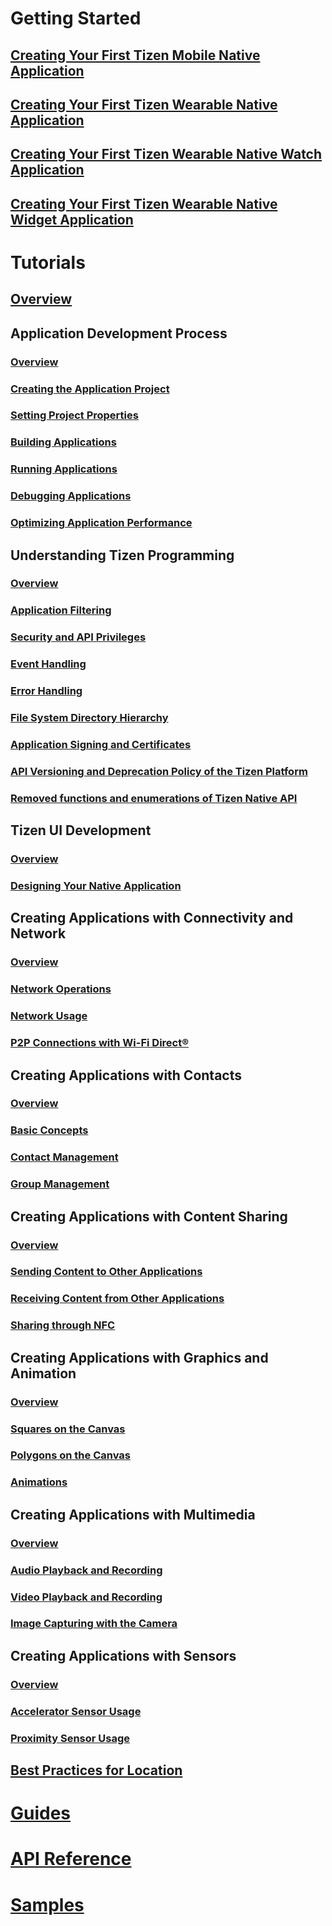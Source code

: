 # Getting Started
## [Creating Your First Tizen Mobile Native Application](/application/native/getting-started/mobile/first-app.md)
## [Creating Your First Tizen Wearable Native Application](/application/native/getting-started/wearable/first-app.md)
## [Creating Your First Tizen Wearable Native Watch Application](/application/native/getting-started/wearable-watch/first-app-watch.md)
## [Creating Your First Tizen Wearable Native Widget Application](/application/native/getting-started/wearable-widget/first-app-widget.md)

# Tutorials
## [Overview](/application/native/tutorials/overview.md)

## Application Development Process
### [Overview](/application/native/tutorials/process/app-dev-process.md)
### [Creating the Application Project](/application/native/tutorials/process/creating-app-project.md)
### [Setting Project Properties](/application/native/tutorials/process/setting-properties.md)
### [Building Applications](/application/native/tutorials/process/building-app.md)
### [Running Applications](/application/native/tutorials/process/running-app.md)
### [Debugging Applications](/application/native/tutorials/process/debugging-app.md)
### [Optimizing Application Performance](/application/native/tutorials/process/performance.md)

## Understanding Tizen Programming
### [Overview](/application/native/tutorials/details/details.md)
### [Application Filtering](/application/native/tutorials/details/app-filtering.md)
### [Security and API Privileges](/application/native/tutorials/details/sec-privileges.md)
### [Event Handling](/application/native/tutorials/details/event-handling.md)
### [Error Handling](/application/native/tutorials/details/error-handling.md)
### [File System Directory Hierarchy](/application/native/tutorials/details/io-overview.md)
### [Application Signing and Certificates](/application/native/tutorials/details/sign-certificate.md)
### [API Versioning and Deprecation Policy of the Tizen Platform](/application/native/tutorials/details/deprecation-policy.md)
### [Removed functions and enumerations of Tizen Native API](/application/native/tutorials/details/native-removed-history.md)

## Tizen UI Development
### [Overview](/application/native/tutorials/ui-builder/ui-builder-overview.md)
### [Designing Your Native Application](/application/native/tutorials/ui-builder/ui-builder-app-design.md)

## Creating Applications with Connectivity and Network
### [Overview](/application/native/tutorials/feature/app-connectivity.md)
### [Network Operations](/application/native/tutorials/feature/app-connectivity-operation.md)
### [Network Usage](/application/native/tutorials/feature/app-connectivity-usage.md)
### [P2P Connections with Wi-Fi Direct&reg;](/application/native/tutorials/feature/app-connectivity-p2p.md)

## Creating Applications with Contacts
### [Overview](/application/native/tutorials/feature/app-contacts.md)
### [Basic Concepts](/application/native/tutorials/feature/app-contacts-basic.md)
### [Contact Management](/application/native/tutorials/feature/app-contacts-management.md)
### [Group Management](/application/native/tutorials/feature/app-contacts-group.md)

## Creating Applications with Content Sharing
### [Overview](/application/native/tutorials/feature/app-contentshare.md)
### [Sending Content to Other Applications](/application/native/tutorials/feature/app-contentshare-send.md)
### [Receiving Content from Other Applications](/application/native/tutorials/feature/app-contentshare-receive.md)
### [Sharing through NFC](/application/native/tutorials/feature/app-contentshare-nfc.md)

## Creating Applications with Graphics and Animation
### [Overview](/application/native/tutorials/feature/app-graphics.md)
### [Squares on the Canvas](/application/native/tutorials/feature/app-graphics-square.md)
### [Polygons on the Canvas](/application/native/tutorials/feature/app-graphics-polygon.md)
### [Animations](/application/native/tutorials/feature/app-graphics-animation.md)

## Creating Applications with Multimedia
### [Overview](/application/native/tutorials/feature/app-multimedia.md)
### [Audio Playback and Recording](/application/native/tutorials/feature/app-multimedia-audio.md)
### [Video Playback and Recording](/application/native/tutorials/feature/app-multimedia-video.md)
### [Image Capturing with the Camera](/application/native/tutorials/feature/app-multimedia-camera.md)

## Creating Applications with Sensors
### [Overview](/application/native/tutorials/feature/app-sensor.md)
### [Accelerator Sensor Usage](/application/native/tutorials/feature/app-sensor-accelerator.md)
### [Proximity Sensor Usage](/application/native/tutorials/feature/app-sensor-proximity.md)

## [Best Practices for Location](/application/native/tutorials/feature/best-practice-battery.md)

# [Guides](/application/native/guides/index.md)

# [API Reference](/application/native/api/index.md)

# [Samples](/application/native/https://developer.tizen.org/development/sample/native)
